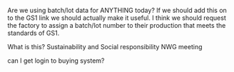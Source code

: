 Are we using batch/lot data for ANYTHING today? If we should add this on to the GS1 link we should actually make it useful.
I think we should request the factory to assign a batch/lot number to their production that meets the standards of GS1.

What is this?
Sustainability and Social responsibility NWG meeting

can I get login to buying system?